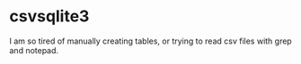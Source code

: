 # csvsqlite3
I am so tired of manually creating tables, or trying to read csv files with grep and notepad.  

